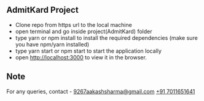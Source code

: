 ## AdmitKard Project

- Clone repo from https url to the local machine
- open terminal and go inside project(AdmitKard) folder
- type yarn or npm install to install the required dependencies (make sure you have npm/yarn installed)
- type yarn start or npm start to start the application locally
- open [http://localhost:3000](http://localhost:3000) to view it in the browser.

## Note

For any queries, contact -
<a href="mailto:9267aakashsharma@gmail.com" target="_blank">9267aakashsharma@gmail.com</a>
<a href="tel: +91 7011651641" target="_blank">+91 7011651641</a>
